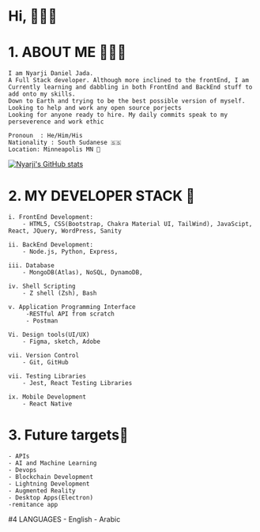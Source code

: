 # Hi, 👋🏿✨
# 1. ABOUT ME 👨🏾‍💻
    I am Nyarji Daniel Jada. 
    A Full Stack developer. Although more inclined to the frontEnd, I am Currently learning and dabbling in both FrontEnd and BackEnd stuff to add onto my skills.
    Down to Earth and trying to be the best possible version of myself. 
    Looking to help and work any open source porjects
    Looking for anyone ready to hire. My daily commits speak to my perseverence and work ethic

    Pronoun  : He/Him/His
    Nationality : South Sudanese 🇸🇸
    Location: Minneapolis MN 📍
[![Nyarji's GitHub stats](https://github-readme-stats.vercel.app/api?username=Jadashi97)](https://github.com/Jadashi97/github-readme-stats&count_private=true&show_icons=true&theme=gruvbox)
# 2. MY DEVELOPER STACK 🥞
    
    i. FrontEnd Development:
        - HTML5, CSS(Bootstrap, Chakra Material UI, TailWind), JavaScipt, React, JQuery, WordPress, Sanity
        
    ii. BackEnd Development:
        - Node.js, Python, Express, 

    iii. Database
        - MongoDB(Atlas), NoSQL, DynamoDB, 

    iv. Shell Scripting
        - Z shell (Zsh), Bash

    v. Application Programming Interface
         -RESTful API from scratch
         - Postman 
   
    Vi. Design tools(UI/UX)
        - Figma, sketch, Adobe
        
    vii. Version Control
        - Git, GitHub
    
    vii. Testing Libraries
        - Jest, React Testing Libraries
        
    ix. Mobile Development
        - React Native 
        
# 3. Future targets🎯
    - APIs
    - AI and Machine Learning
    - Devops
    - Blockchain Development
    - Lightning Development
    - Augmented Reality
    - Desktop Apps(Electron)
    -remitance app
    
#4  LANGUAGES
        - English
        - Arabic

